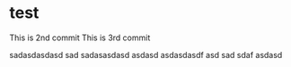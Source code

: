 test
====
This is 2nd commit
This is 3rd commit

sadasdasdasd
sad
sadasasdasd
asdasd
asdasdasdf
asd
sad
sdaf
asdasd
